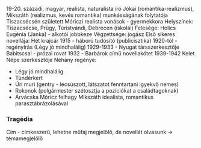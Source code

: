 19-20. századi, magyar, realista, naturalista író
Jókai (romantika-realizmus), Mikszáth (realizmus, kevés romantika) munkásságának folytatója
Tiszacsécsén született
Móriczi realista vonások - gyermekkora
Helyszínek: Tiszacsécse, Prügy, Túristvándi, Debrecen (iskolái)
Felesége: Holics Eugénia (Janka) - alkotói jobbkeze
Végzettsége: jogász
Első sikeres novellája: Hét krajcár
1915 - háború tudósító (publicisztika)
1920-tól - regényírás (Légy jó mindhalálig)
1929-1933 - Nyugat társszerkesztője Babitscsal - prózai rovat
1932 - Barbárok című novellakötet
1939-1942 Kelet Népe szerkesztője
Néhány regénye:
- Légy jó mindhalálig
- Tündérkert
- Úri muri (gentry - lecsúszott, látszatot fenntartani igyekvő nemes)
- Rokonok (polgármester szétosztja a pozíciókat a családtagoknak)
- Árvácska
Móricz felhagy Mikszáth idealista, romantikus parasztábrázolásával
### Tragédia
Cím - címkeszerű, lehetne műfaj megjelölő, de novellát olvasunk -> témamegjelölő
